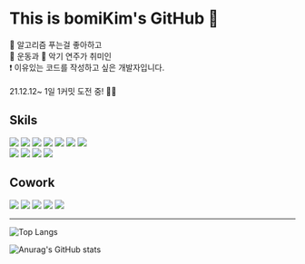 
# This is bomiKim's GitHub :bug:
:pencil: 알고리즘 푸는걸 좋아하고<br/>
:bicyclist: 운동과 :violin: 악기 연주가 취미인<br/>
:heavy_exclamation_mark: 이유있는 코드를 작성하고 싶은 개발자입니다.<br/><br/>
21.12.12~   1일 1커밋 도전 중! :ant::ant: 

## Skils
<div>
  <img src="https://img.shields.io/badge/React-61DAFB?style=for-the-badge&logo-appveyor&logo=React&logoColor=white"/>
  <img src="https://img.shields.io/badge/TypeScript-3178C6?style=for-the-badge&logo-appveyor&logo=TypeScript&logoColor=white"/>
  <img src="https://img.shields.io/badge/JavaScript-F7DF1E?style=for-the-badge&logo-appveyor&logo=JavaScript&logoColor=white"/>
  <img src="https://img.shields.io/badge/MobX-FF9955?style=for-the-badge&logo-appveyor&logo=MobX&logoColor=white"/>
  <img src="https://img.shields.io/badge/redux-764ABC?style=for-the-badge&logo-appveyor&logo=redux&logoColor=white"/>
  <img src="https://img.shields.io/badge/ESLint-4B32C3?style=for-the-badge&logo-appveyor&logo=ESLint&logoColor=white"/>
  <img src="https://img.shields.io/badge/Prettier-F7B93E?style=for-the-badge&logo-appveyor&logo=Prettier&logoColor=white"/>
</div>
<div>
  <img src="https://img.shields.io/badge/Node.js-339933?style=for-the-badge&logo-appveyor&logo=Node.js&logoColor=white"/>
  <img src="https://img.shields.io/badge/Express-000000?style=for-the-badge&logo-appveyor&logo=Express&logoColor=white"/>
  <img src="https://img.shields.io/badge/Python-3776AB?style=for-the-badge&logo-appveyor&logo=Python&logoColor=white"/>
  <img src="https://img.shields.io/badge/Microsoft SQL Server-CC2927?style=for-the-badge&logo-appveyor&logo=Microsoft SQL Server&logoColor=white"/>
</div>

<div align="left">
  <h2>Cowork</h2>
</div>
<div>
  <img src="https://img.shields.io/badge/GitHub-181717?style=for-the-badge&logo-appveyor&logo=GitHub&logoColor=white"/>
  <img src="https://img.shields.io/badge/Slack-4A154B?style=for-the-badge&logo-appveyor&logo=Slack&logoColor=white"/>
  <img src="https://img.shields.io/badge/Jira-0052CC?style=for-the-badge&logo-appveyor&logo=Jira&logoColor=white"/>
  <img src="https://img.shields.io/badge/Notion-000000?style=for-the-badge&logo-appveyor&logo=Notion&logoColor=white"/>
  <img src="https://img.shields.io/badge/Microsoft Teams-6264A7?style=for-the-badge&logo-appveyor&logo=Microsoft Teams&logoColor=white"/>
</div>
  
  
<!-- <div align="left">
  <h2>Front-end</h2>
</div>
<div>
  <img src="https://img.shields.io/badge/TypeScript-3178C6?style=for-the-badge&logo-appveyor&logo=TypeScript&logoColor=white"/>
  <img src="https://img.shields.io/badge/JavaScript-F7DF1E?style=for-the-badge&logo-appveyor&logo=JavaScript&logoColor=white"/>
  <img src="https://img.shields.io/badge/JQuery-0769AD?style=for-the-badge&logo-appveyor&logo=JQuery&logoColor=white"/>
  <img src="https://img.shields.io/badge/HTML5-E34F26?style=for-the-badge&logo-appveyor&logo=HTML5&logoColor=white"/>
  <img src="https://img.shields.io/badge/CSS3-1572B6?style=for-the-badge&logo-appveyor&logo=CSS3&logoColor=white"/>
</div>
<div>
  <img src="https://img.shields.io/badge/React-61DAFB?style=for-the-badge&logo-appveyor&logo=React&logoColor=white"/>
  <img src="https://img.shields.io/badge/MobX-FF9955?style=for-the-badge&logo-appveyor&logo=MobX&logoColor=white"/>
  <img src="https://img.shields.io/badge/ESLint-4B32C3?style=for-the-badge&logo-appveyor&logo=ESLint&logoColor=white"/>
  <img src="https://img.shields.io/badge/Prettier-F7B93E?style=for-the-badge&logo-appveyor&logo=Prettier&logoColor=white"/>
</div>


<div align="left">
  <h2>Back-end</h2>
</div>
<div>
  <img src="https://img.shields.io/badge/Node.js-339933?style=for-the-badge&logo-appveyor&logo=Node.js&logoColor=white"/>
  <img src="https://img.shields.io/badge/Express-000000?style=for-the-badge&logo-appveyor&logo=Express&logoColor=white"/>
  <img src="https://img.shields.io/badge/Python-3776AB?style=for-the-badge&logo-appveyor&logo=Python&logoColor=white"/>
  <img src="https://img.shields.io/badge/C Sharp-239120?style=for-the-badge&logo-appveyor&logo=C Sharp&logoColor=white"/>
  <img src="https://img.shields.io/badge/.NET-512BD4?style=for-the-badge&logo-appveyor&logo=.NET&logoColor=white"/>
  <img src="https://img.shields.io/badge/Java-007396?style=for-the-badge&logo-appveyor&logo=Java&logoColor=white"/>
  <img src="https://img.shields.io/badge/C++-00599C?style=for-the-badge&logo-appveyor&logo=C++&logoColor=white"/>
</div>


<div align="left">
  <h2>DB</h2>
</div>
<div>
  <img src="https://img.shields.io/badge/Microsoft SQL Server-CC2927?style=for-the-badge&logo-appveyor&logo=Microsoft SQL Server&logoColor=white"/>
  <img src="https://img.shields.io/badge/MySQL-4479A1?style=for-the-badge&logo-appveyor&logo=MySQL&logoColor=white"/>
  <img src="https://img.shields.io/badge/Oracle-F80000?style=for-the-badge&logo-appveyor&logo=Oracle&logoColor=white"/>
</div>

<div align="left">
  <h2>Cowork</h2>
</div>
<div>
  <img src="https://img.shields.io/badge/GitHub-181717?style=for-the-badge&logo-appveyor&logo=GitHub&logoColor=white"/>
  <img src="https://img.shields.io/badge/Slack-4A154B?style=for-the-badge&logo-appveyor&logo=Slack&logoColor=white"/>
  <img src="https://img.shields.io/badge/Jira-0052CC?style=for-the-badge&logo-appveyor&logo=Jira&logoColor=white"/>
  <img src="https://img.shields.io/badge/Notion-000000?style=for-the-badge&logo-appveyor&logo=Notion&logoColor=white"/>
  <img src="https://img.shields.io/badge/Microsoft Teams-6264A7?style=for-the-badge&logo-appveyor&logo=Microsoft Teams&logoColor=white"/>
</div>
  

<div align="left">
  <h2>ETC</h2>
</div>
<div>
  <img src="https://img.shields.io/badge/Microsoft Excel-217346?style=for-the-badge&logo-appveyor&logo=Microsoft Excel&logoColor=white"/>
  <img src="https://img.shields.io/badge/Adobe Photoshop-31A8FF?style=for-the-badge&logo-appveyor&logo=Adobe Photoshop&logoColor=white"/>
  <img src="https://img.shields.io/badge/Adobe Illustrator-FF9A00?style=for-the-badge&logo-appveyor&logo=Adobe Illustrator&logoColor=white"/>
</div> -->


---
![Top Langs](https://github-readme-stats.vercel.app/api/top-langs/?username=yellyB&langs_count=8)

![Anurag's GitHub stats](https://github-readme-stats.vercel.app/api?username=yellyB&show_icons=true&theme=defult)
